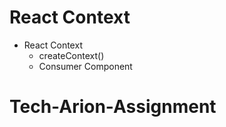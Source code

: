 # React Context

- React Context
  - createContext()
  - Consumer Component
# Tech-Arion-Assignment
